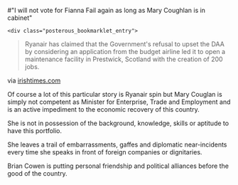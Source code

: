 #"I will not vote for Fianna Fail again as long as Mary Coughlan is in cabinet"


    <div class="posterous_bookmarklet_entry">
<blockquote class="posterous_medium_quote">Ryanair has claimed that the Government's refusal to upset the DAA by considering an application from the budget airline led it to open a maintenance facility in Prestwick, Scotland with the creation of 200 jobs.</blockquote>
<div class="posterous_quote_citation">via <a href="http://www.irishtimes.com/newspaper/breaking/2010/0215/breaking27.htm">irishtimes.com</a></div>
<p>Of course a lot of this particular story is Ryanair spin but Mary Couglan is simply not competent  as Minister for Enterprise, Trade and Employment and is an active impediment to the economic recovery of this country.</p>
<p>She is not in possession of the background, knowledge, skills or aptitude to have this portfolio.</p>
<p>She leaves a trail of embarrassments, gaffes and diplomatic near-incidents every time she speaks in front of foreign companies or dignitaries.</p>
<p>Brian Cowen is putting personal friendship and political alliances before the good of the country.</p>
</div>
  